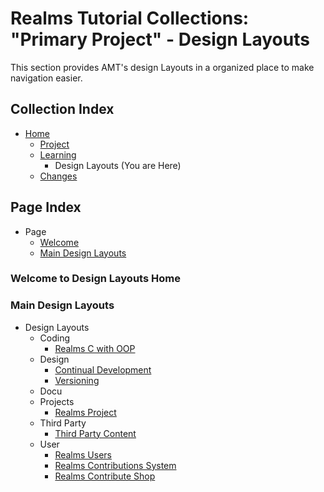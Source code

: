 [Page]:https://github.com/Ancient-Majik-Tech/Learn.Tutorial.Collections/blob/main/Design%20Layout/DesignLayouts_Home.md

[Page Home]:https://github.com/Ancient-Majik-Tech/Learn.Tutorial.Collections/blob/main/README.md
[Page Project Home]:https://github.com/Ancient-Majik-Tech/Learn.Tutorial.Collections/blob/main/Project/ProjectHome.md
[Page Learn Home]:https://github.com/Ancient-Majik-Tech/Learn.Tutorial.Collections/blob/main/Learn/Learn_Home.md
[Page Changes Home]:https://github.com/Ancient-Majik-Tech/Learn.Tutorial.Collections/blob/main/Changes/ChangeLog.md

[Sec Welcome]:https://github.com/Ancient-Majik-Tech/Learn.Tutorial.Collections/blob/main/Design%20Layout/DesignLayouts_Home.md#welcome-to-design-layouts-home
[Sec MainLayouts]:https://github.com/Ancient-Majik-Tech/Learn.Tutorial.Collections/blob/main/Design%20Layout/DesignLayouts_Home.md#main-design-layouts

[DL Coding COOP]:link

[DL Design Continual]:https://github.com/Ancient-Majik-Tech/Learn.Tutorial.Collections/blob/main/Design%20Layout/Design/ContinualDevelopment_DL.md
[DL Design Versions]:https://github.com/Ancient-Majik-Tech/Learn.Tutorial.Collections/blob/main/Design%20Layout/Design/Versions_DL.md

[DL Proj Proj]:https://github.com/Ancient-Majik-Tech/Learn.Tutorial.Collections/blob/main/Design%20Layout/Project/RealmsProject_DL.md
[DL 3RDParty Content]:link

[Dl User User]:https://github.com/Ancient-Majik-Tech/Learn.Tutorial.Collections/blob/main/Design%20Layout/User/RealmsUser_DL.md
[DL User Contribute]:link
[DL User Shop]:link

# Realms Tutorial Collections: "Primary Project" - Design Layouts

This section provides AMT's design Layouts in a organized place to make navigation easier.


## Collection Index

- [Home][Page Home] 
	- [Project][Page Project Home]
	- [Learning][Page Learn Home]
		- Design Layouts (You are Here)
	- [Changes][Page Changes Home]

## Page Index

- Page
	- [Welcome][Sec Welcome]
	- [Main Design Layouts][Sec MainLayouts]

### Welcome to Design Layouts Home

### Main Design Layouts 

- Design Layouts
	- Coding
		- [Realms C with OOP][DL Coding COOP]
	- Design
		- [Continual Development][DL Design Continual]
		- [Versioning][DL Design Versions]
	- Docu
	- Projects
		- [Realms Project][DL Proj Proj]
	- Third Party
		- [Third Party Content][DL 3RDParty Content]
	- User
		- [Realms Users][DL User User]
		- [Realms Contributions System][DL User Contribute]
		- [Realms Contribute Shop][DL User Shop]

	
